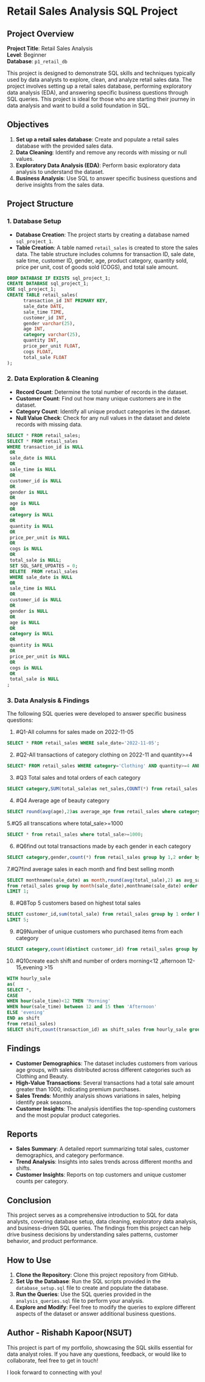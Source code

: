 # Retail Sales Analysis SQL Project

## Project Overview

**Project Title**: Retail Sales Analysis  
**Level**: Beginner  
**Database**: `p1_retail_db`

This project is designed to demonstrate SQL skills and techniques typically used by data analysts to explore, clean, and analyze retail sales data. The project involves setting up a retail sales database, performing exploratory data analysis (EDA), and answering specific business questions through SQL queries. This project is ideal for those who are starting their journey in data analysis and want to build a solid foundation in SQL.

## Objectives

1. **Set up a retail sales database**: Create and populate a retail sales database with the provided sales data.
2. **Data Cleaning**: Identify and remove any records with missing or null values.
3. **Exploratory Data Analysis (EDA)**: Perform basic exploratory data analysis to understand the dataset.
4. **Business Analysis**: Use SQL to answer specific business questions and derive insights from the sales data.

## Project Structure

### 1. Database Setup

- **Database Creation**: The project starts by creating a database named `sql_project_1`.
- **Table Creation**: A table named `retail_sales` is created to store the sales data. The table structure includes columns for transaction ID, sale date, sale time, customer ID, gender, age, product category, quantity sold, price per unit, cost of goods sold (COGS), and total sale amount.

```sql
DROP DATABASE IF EXISTS sql_project_1;
CREATE DATABASE sql_project_1;
USE sql_project_1;
CREATE TABLE retail_sales(
      transaction_id INT PRIMARY KEY,
      sale_date DATE,
      sale_time TIME,
      customer_id INT,
      gender varchar(25),
      age INT,
      category varchar(25),
      quantity INT,
      price_per_unit FLOAT,
      cogs FLOAT,
      total_sale FLOAT
);
```

### 2. Data Exploration & Cleaning

- **Record Count**: Determine the total number of records in the dataset.
- **Customer Count**: Find out how many unique customers are in the dataset.
- **Category Count**: Identify all unique product categories in the dataset.
- **Null Value Check**: Check for any null values in the dataset and delete records with missing data.

```sql
SELECT * FROM retail_sales;
SELECT * FROM retail_sales 
WHERE transaction_id is NULL
 OR 
 sale_date is NULL
 OR 
 sale_time is NULL
 OR 
 customer_id is NULL
 OR 
 gender is NULL
 OR 
 age is NULL
 OR 
 category is NULL
 OR 
 quantity is NULL
 OR 
 price_per_unit is NULL
 OR 
 cogs is NULL
 OR 
 total_sale is NULL;
 SET SQL_SAFE_UPDATES = 0;
 DELETE  FROM retail_sales
 WHERE sale_date is NULL
 OR 
 sale_time is NULL
 OR 
 customer_id is NULL
 OR 
 gender is NULL
 OR 
 age is NULL
 OR 
 category is NULL
 OR 
 quantity is NULL
 OR 
 price_per_unit is NULL
 OR 
 cogs is NULL
 OR 
 total_sale is NULL
;
```

### 3. Data Analysis & Findings

The following SQL queries were developed to answer specific business questions:

1. #Q1-All columns for sales made on 2022-11-05
```sql
SELECT * FROM retail_sales WHERE sale_date='2022-11-05';
```

2. #Q2-All transactions of category clothing on 2022-11 and quantity>=4
```sql
SELECT* FROM retail_sales WHERE category='Clothing' AND quantity>=4 AND month(sale_date)=11 AND year(sale_date)=2022;
```

3. #Q3 Total sales and total orders of each category
```sql
SELECT category,SUM(total_sale)as net_sales,COUNT(*) from retail_sales group by 1;
```

4. #Q4 Average age of beauty category
```sql
SELECT round(avg(age),2)as average_age from retail_sales where category='Beauty';
```

5.#Q5 all transcations where total_sale>=1000
```sql
SELECT * from retail_sales where total_sale>=1000;
```

6. #Q6find out total transactions made by each gender in each category
```sql
SELECT category,gender,count(*) from retail_sales group by 1,2 order by 1;
```

7.#Q7find average sales in each month and find best selling month
```sql
SELECT monthname(sale_date) as month,round(avg(total_sale),2) as avg_sales
from retail_sales group by month(sale_date),monthname(sale_date) order by avg_sales desc
LIMIT 1;
```

8. #Q8Top 5 customers based on highest total sales
```sql
SELECT customer_id,sum(total_sale) from retail_sales group by 1 order by 2 desc
LIMIT 5;
```

9. #Q9Number of unique customers who purchased items from each category
```sql
SELECT category,count(distinct customer_id) from retail_sales group by 1 order by 1;
```

10. #Q10create each shift and number of orders morning<12 ,afternoon 12-15,evening >15
```sql
WITH hourly_sale
as(
SELECT *,
CASE 
WHEN hour(sale_time)<12 THEN 'Morning'
WHEN hour(sale_time) between 12 and 15 then 'Afternoon'
ELSE 'evening'
END as shift
from retail_sales)
SELECT shift,count(transaction_id) as shift_sales from hourly_sale group by 1;
```

## Findings

- **Customer Demographics**: The dataset includes customers from various age groups, with sales distributed across different categories such as Clothing and Beauty.
- **High-Value Transactions**: Several transactions had a total sale amount greater than 1000, indicating premium purchases.
- **Sales Trends**: Monthly analysis shows variations in sales, helping identify peak seasons.
- **Customer Insights**: The analysis identifies the top-spending customers and the most popular product categories.

## Reports

- **Sales Summary**: A detailed report summarizing total sales, customer demographics, and category performance.
- **Trend Analysis**: Insights into sales trends across different months and shifts.
- **Customer Insights**: Reports on top customers and unique customer counts per category.

## Conclusion

This project serves as a comprehensive introduction to SQL for data analysts, covering database setup, data cleaning, exploratory data analysis, and business-driven SQL queries. The findings from this project can help drive business decisions by understanding sales patterns, customer behavior, and product performance.

## How to Use

1. **Clone the Repository**: Clone this project repository from GitHub.
2. **Set Up the Database**: Run the SQL scripts provided in the `database_setup.sql` file to create and populate the database.
3. **Run the Queries**: Use the SQL queries provided in the `analysis_queries.sql` file to perform your analysis.
4. **Explore and Modify**: Feel free to modify the queries to explore different aspects of the dataset or answer additional business questions.

## Author - Rishabh Kapoor(NSUT)

This project is part of my portfolio, showcasing the SQL skills essential for data analyst roles. If you have any questions, feedback, or would like to collaborate, feel free to get in touch!



 I look forward to connecting with you!
